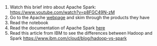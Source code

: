 1. Watch this brief intro about Apache Spark: https://www.youtube.com/watch?v=p8FGC49N-zM
2. Go to the Apache [webpage](http://spark.apache.org/) and skim through the products they have
3. Read the notebook
4. Read the documentation of Apache Spark [here](http://spark.apache.org/docs/latest/index.html)
5. Read this article from IBM to see the differences between Hadoop and Spark https://www.ibm.com/cloud/blog/hadoop-vs-spark
